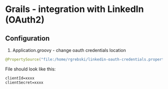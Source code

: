 # Grails - integration with LinkedIn (OAuth2)

## Configuration
1) Application.groovy - change oauth credentials location
```java
@PropertySource("file:/home/rgrebski/linkedin-oauth-credentials.properties")
```

File should look like this:
```
clientId=xxxx
clientSecret=xxxx
```